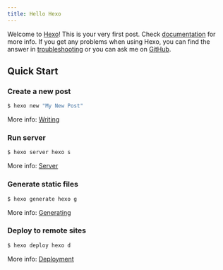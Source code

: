 ```yaml
---
title: Hello Hexo
---
```

Welcome to [Hexo](https://hexo.io/)! This is your very first post. Check [documentation](https://hexo.io/docs/) for more info. If you get any problems when using Hexo, you can find the answer in [troubleshooting](https://hexo.io/docs/troubleshooting.html) or you can ask me on [GitHub](https://github.com/hexojs/hexo/issues).

## Quick Start

### Create a new post

``` bash
$ hexo new "My New Post"
```

More info: [Writing](https://hexo.io/docs/writing.html)

### Run server

``` bash
$ hexo server hexo s
```

More info: [Server](https://hexo.io/docs/server.html)

### Generate static files

``` bash
$ hexo generate hexo g
```

More info: [Generating](https://hexo.io/docs/generating.html)

### Deploy to remote sites

``` bash
$ hexo deploy hexo d
```

More info: [Deployment](https://hexo.io/docs/deployment.html)
